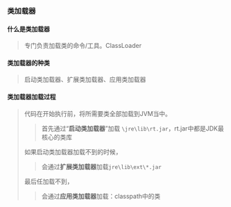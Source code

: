 ### 类加载器

#### 什么是类加载器

> 专门负责加载类的命令/工具。ClassLoader

#### 类加载器的种类

> 启动类加载器、扩展类加载器、应用类加载器

#### 类加载器加载过程

> 代码在开始执行前，将所需要类全部加载到JVM当中。
>
> > 首先通过“**启动类加载器**”加载  `\jre\lib\rt.jar`，rt.jar中都是JDK最核心的类库
>
> 如果启动类加载器加载不到的时候，
>
> > 会通过**扩展类加载器**加载`jre\lib\ext\*.jar`
>
> 最后任加载不到，
>
> > 会通过**应用类加载器**加载：classpath中的类






























